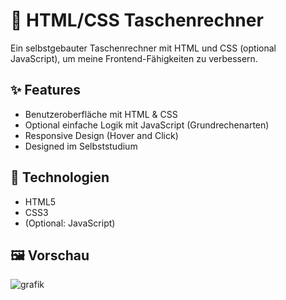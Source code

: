 # 🧮 HTML/CSS Taschenrechner

Ein selbstgebauter Taschenrechner mit HTML und CSS (optional JavaScript), um meine Frontend-Fähigkeiten zu verbessern.

## ✨ Features

- Benutzeroberfläche mit HTML & CSS
- Optional einfache Logik mit JavaScript (Grundrechenarten)
- Responsive Design (Hover and Click)
- Designed im Selbststudium

## 🔧 Technologien

- HTML5  
- CSS3  
- (Optional: JavaScript)

## 🖼️ Vorschau

![grafik](https://github.com/user-attachments/assets/cef41309-c416-4e95-9dd5-bc191cd78eba)
